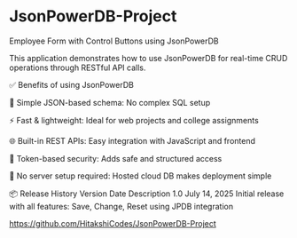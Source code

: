 # JsonPowerDB-Project
Employee Form with Control Buttons using JsonPowerDB

This application demonstrates how to use JsonPowerDB for real-time CRUD operations through RESTful API calls.

✅ Benefits of using JsonPowerDB

🧠 Simple JSON-based schema: No complex SQL setup

⚡ Fast & lightweight: Ideal for web projects and college assignments

🌐 Built-in REST APIs: Easy integration with JavaScript and frontend

🔐 Token-based security: Adds safe and structured access

📁 No server setup required: Hosted cloud DB makes deployment simple

📦 Release History
Version	   Date	           Description
1.0	       July 14,        2025	Initial release with all features: Save, Change, Reset using JPDB integration

https://github.com/HitakshiCodes/JsonPowerDB-Project

